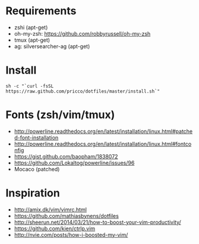 # Requirements

* zshi (apt-get)
* oh-my-zsh: https://github.com/robbyrussell/oh-my-zsh
* tmux (apt-get)
* ag: silversearcher-ag (apt-get)

# Install

```
sh -c "`curl -fsSL https://raw.github.com/pricco/dotfiles/master/install.sh`"
```

# Fonts (zsh/vim/tmux)

* http://powerline.readthedocs.org/en/latest/installation/linux.html#patched-font-installation
* http://powerline.readthedocs.org/en/latest/installation/linux.html#fontconfig
* https://gist.github.com/baopham/1838072
* https://github.com/Lokaltog/powerline/issues/96
* Mocaco (patched)

# Inspiration

* http://amix.dk/vim/vimrc.html
* https://github.com/mathiasbynens/dotfiles
* http://sheerun.net/2014/03/21/how-to-boost-your-vim-productivity/
* https://github.com/kien/ctrlp.vim
* http://nvie.com/posts/how-i-boosted-my-vim/
